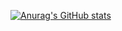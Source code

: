 [![Anurag's GitHub stats](https://github-readme-stats.vercel.app/api?username=tgodkev)](https://github.com/tgodkev/github-readme-stats)

<!---
tgodkev/tgodkev is a ✨ special ✨ repository because its `README.md` (this file) appears on your GitHub profile.
You can click the Preview link to take a look at your changes.
--->

